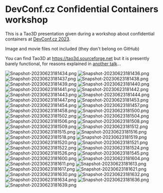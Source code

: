 DevConf.cz Confidential Containers workshop
===========================================

This is a Tao3D presentation given during a workshop about confidential
containers at [DevConf.cz 2023][devconf].

Image and movie files not included (they don't belong on GitHub)

You can find Tao3D at https://tao3d.sourceforge.net but it is presently barely
functional, for reasons explained in [another talk][petprojects]...

[devconf]: https://devconfcz2023.sched.com/event/1MYoy/confidential-containers-coco-workshop
[petprojects]: https://www.youtube.com/watch?v=E7N9Mmq65Dw


![Snapshot-20230623181434.png](snapshots/Snapshot-20230623181434.png)
![Snapshot-20230623181436.png](snapshots/Snapshot-20230623181436.png)
![Snapshot-20230623181437.png](snapshots/Snapshot-20230623181437.png)
![Snapshot-20230623181438.png](snapshots/Snapshot-20230623181438.png)
![Snapshot-20230623181439.png](snapshots/Snapshot-20230623181439.png)
![Snapshot-20230623181440.png](snapshots/Snapshot-20230623181440.png)
![Snapshot-20230623181441.png](snapshots/Snapshot-20230623181441.png)
![Snapshot-20230623181442.png](snapshots/Snapshot-20230623181442.png)
![Snapshot-20230623181443.png](snapshots/Snapshot-20230623181443.png)
![Snapshot-20230623181444.png](snapshots/Snapshot-20230623181444.png)
![Snapshot-20230623181447.png](snapshots/Snapshot-20230623181447.png)
![Snapshot-20230623181453.png](snapshots/Snapshot-20230623181453.png)
![Snapshot-20230623181454.png](snapshots/Snapshot-20230623181454.png)
![Snapshot-20230623181457.png](snapshots/Snapshot-20230623181457.png)
![Snapshot-20230623181458.png](snapshots/Snapshot-20230623181458.png)
![Snapshot-20230623181500.png](snapshots/Snapshot-20230623181500.png)
![Snapshot-20230623181502.png](snapshots/Snapshot-20230623181502.png)
![Snapshot-20230623181504.png](snapshots/Snapshot-20230623181504.png)
![Snapshot-20230623181506.png](snapshots/Snapshot-20230623181506.png)
![Snapshot-20230623181508.png](snapshots/Snapshot-20230623181508.png)
![Snapshot-20230623181509.png](snapshots/Snapshot-20230623181509.png)
![Snapshot-20230623181512.png](snapshots/Snapshot-20230623181512.png)
![Snapshot-20230623181515.png](snapshots/Snapshot-20230623181515.png)
![Snapshot-20230623181516.png](snapshots/Snapshot-20230623181516.png)
![Snapshot-20230623181518.png](snapshots/Snapshot-20230623181518.png)
![Snapshot-20230623181519.png](snapshots/Snapshot-20230623181519.png)
![Snapshot-20230623181520.png](snapshots/Snapshot-20230623181520.png)
![Snapshot-20230623181521.png](snapshots/Snapshot-20230623181521.png)
![Snapshot-20230623181522.png](snapshots/Snapshot-20230623181522.png)
![Snapshot-20230623181524.png](snapshots/Snapshot-20230623181524.png)
![Snapshot-20230623181526.png](snapshots/Snapshot-20230623181526.png)
![Snapshot-20230623181545.png](snapshots/Snapshot-20230623181545.png)
![Snapshot-20230623181600.png](snapshots/Snapshot-20230623181600.png)
![Snapshot-20230623181604.png](snapshots/Snapshot-20230623181604.png)
![Snapshot-20230623181611.png](snapshots/Snapshot-20230623181611.png)
![Snapshot-20230623181613.png](snapshots/Snapshot-20230623181613.png)
![Snapshot-20230623181617.png](snapshots/Snapshot-20230623181617.png)
![Snapshot-20230623181621.png](snapshots/Snapshot-20230623181621.png)
![Snapshot-20230623181630.png](snapshots/Snapshot-20230623181630.png)
![Snapshot-20230623181632.png](snapshots/Snapshot-20230623181632.png)
![Snapshot-20230623181634.png](snapshots/Snapshot-20230623181634.png)
![Snapshot-20230623181636.png](snapshots/Snapshot-20230623181636.png)
![Snapshot-20230623181639.png](snapshots/Snapshot-20230623181639.png)
